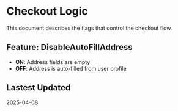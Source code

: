 # Checkout Logic

This document describes the flags that control the checkout flow.

## Feature: DisableAutoFillAddress

- **ON**: Address fields are empty
- **OFF**: Address is auto-filled from user profile

## Lastest Updated

2025-04-08
